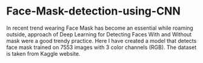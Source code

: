 # Face-Mask-detection-using-CNN
In recent trend wearing Face Mask has become an essential while roaming outside, approach of Deep Learning for Detecting Faces With and Without mask were a good trendy practice. Here I have created a model that detects face mask trained on 7553 images with 3 color channels (RGB).
The dataset is taken from Kaggle website.
